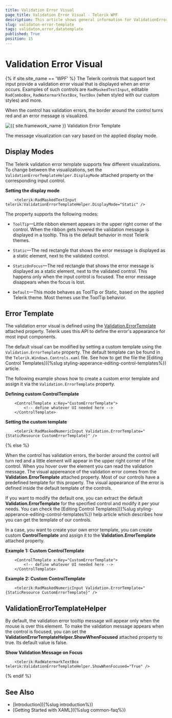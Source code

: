```yaml
---
title: Validation Error Visual
page_title: Validation Error Visual - Telerik WPF
description: This article shows general information for ValidationErrorTemplate accros our controls.
slug: validaton-error-template
tags: validaton,error,datatemplate
published: True
position: 15
---
```


# Validation Error Visual

{% if site.site_name == 'WPF' %}
The Telerik controls that support text input provide a validation error visual that is displayed when an error occurs. Examples of such controls are `RadMaskedTextInput`, editable `RadComboBox`, `RadWatermarkTextBox`, `TextBox` (when styled with our custom styles) and more.

When the control has validation errors, the border around the control turns red and an error message is visualized. 

![{{ site.framework_name }} Validation Error Template](images/validaton-error-template-0.png)

The message visualization can vary based on the applied display mode.

## Display Modes 

The Telerik validation error template supports few different visualizations. To change between the visualizations, set the `ValidationErrorTemplateHelper.DisplayMode` attached property on the corresponding input control. 

__Setting the display mode__
```XAML
	<telerik:RadMaskedTextInput telerik:ValidationErrorTemplateHelper.DisplayMode="Static" />
```

The property supports the following modes:

* `ToolTip`&mdash;Little ribbon element appears in the upper right corner of the control. When the ribbon gets hovered the validation message is displayed in a tooltip. This is the default behavior in most Telerik themes.

* `Static`&mdash;The red rectangle that shows the error message is displayed as a static element, next to the validated control.

* `StaticOnFocus`&mdash;The red rectangle that shows the error message is displayed as a static element, next to the validated control. This happens only when the input control is focused. The error message disappears when the focus is lost.

* `Default`&mdash;This mode behaves as ToolTip or Static, based on the applied Telerik theme. Most themes use the ToolTip behavior.

## Error Template

The validation error visual is defined using the [Validation.ErrorTemplate](https://learn.microsoft.com/en-us/dotnet/api/system.windows.controls.validation.errortemplate?view=windowsdesktop-6.0) attached property. Telerik uses this API to define the error's appearance for most input components.

The default visual can be modified by setting a custom template using the `Validation.ErrorTemplate` property. The default template can be found in the `Telerik.Windows.Controls.xaml` file. See how to get the file the [Editing Control Templates]({%slug styling-apperance-editing-control-templates%}) article.

The following example shows how to create a custom error template and assign it via the `Validation.ErrorTemplate` property.

__Defining custom ControlTemplate__
```XAML
	<ControlTemplate x:Key="CustomErrorTemplate">
		<!-- define whatever UI needed here -->
	</ControlTemplate>
```

__Setting the custom template__
```XAML
	<telerik:RadMaskedNumericInput Validation.ErrorTemplate="{StaticResource CustomErrorTemplate}" />
```
{% else %}

When the control has validation errors, the border around the control will turn red and a little element will appear in the upper right corner of the control. When you hover over the element you can read the validation message. The visual appereance of the validation error comes from the __Validation.ErrorTemplate__ attached property. Most of our controls have a predefined template for this property. The visual appearance of the error is defined inside the default template of the controls. 

If you want to modify the default one, you can extract the default __Validation.ErrorTemplate__ for the specified control and modify it per your needs. You can check the [Editing Control Templates]({%slug styling-apperance-editing-control-templates%}) help article which describes how you can get the template of our controls.

In a case, you want to create your own error template, you can create custom __ControlTemplate__ and assign it to the __Validation.ErrorTemplate__ attached property.

__Example 1: Custom ControlTemplate__
```XAML
	<ControlTemplate x:Key="CustomErrorTemplate">
		<!-- define whatever UI needed here -->
	</ControlTemplate>
```

__Example 2: Custom ControlTemplate__
```XAML
	<telerik:RadMaskedNumericInput Validation.ErrorTemplate="{StaticResource CustomErrorTemplate}" />
```

## ValidationErrorTemplateHelper

By default, the validation error tooltip message will appear only when the mouse is over this element. To make the validation message appears when the control is focused, you can set the __ValidationErrorTemplateHelper.ShowWhenFocused__ attached property to true. Its default value is false.

__Show Validation Message on Focus__
```XAML
	<telerik:RadWatermarkTextBox telerik:ValidationErrorTemplateHelper.ShowWhenFocused="True" />
```	
{% endif %}

## See Also 
* [Introduction]({%slug introduction%})
* [Getting Started with XAML]({%slug common-faq%})
